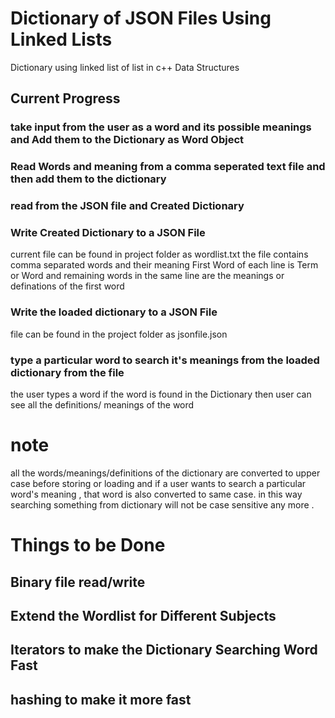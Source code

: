 # Dictionary of JSON Files Using Linked Lists
Dictionary using linked list of list in c++ Data Structures
## Current Progress
### take input from the user as a word and its possible meanings and Add them to the Dictionary as Word Object
### Read Words and meaning from a comma seperated text file and then add them to the dictionary
### read from the JSON file and Created Dictionary
### Write Created Dictionary to a JSON File
current file can be found in project folder as wordlist.txt
the file contains comma separated words and their meaning
First Word of each line is Term or Word and remaining words in the same line are the meanings or definations of the first word
### Write the loaded dictionary to a JSON File
file can be found in the project folder as jsonfile.json
### type a particular word to search it's meanings from the loaded dictionary from the file
the user types a word if the word is found in the Dictionary then user can see all the definitions/ meanings of the word 

# note 
all the words/meanings/definitions of the dictionary are converted to upper case before storing or loading 
and if a user wants to search a particular word's meaning , that word is also converted to same case. in this way searching something from dictionary will not be case sensitive any more .
# Things to be Done

## Binary file read/write
## Extend the Wordlist for Different Subjects
## Iterators to make the Dictionary Searching Word Fast
## hashing to make it more fast 
